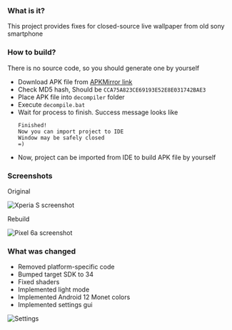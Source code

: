 ### What is it?

This project provides fixes for closed-source
live wallpaper from old sony smartphone

### How to build?

There is no source code, so you should generate
one by yourself

- Download APK file
  from [APKMirror link](https://www.apkmirror.com/apk/sony-mobile-communications/cosmic-flow/cosmic-flow-1-3-a-0-4-release/cosmic-flow-1-3-a-0-4-android-apk-download/)
- Check MD5 hash, Should
  be `CCA75A823CE69193E52E8E031742BAE3`
- Place APK file into `decompiler` folder
- Execute `decompile.bat`
- Wait for process to finish. Success message
  looks like
    ```
  Finished! 
    Now you can import project to IDE
    Window may be safely closed
    =)
  ```
- Now, project can be imported from IDE to build APK file by yourself

### Screenshots
Original

![Xperia S screenshot](images/xperia_s.png)

Rebuild

![Pixel 6a screenshot](images/p6a_screenshot.png)

### What was changed

- Removed platform-specific code
- Bumped target SDK to 34
- Fixed shaders
- Implemented light mode
- Implemented Android 12 Monet colors
- Implemented settings gui

![Settings](images/settings.png)

